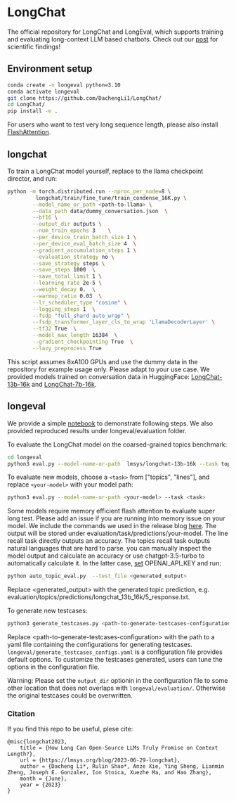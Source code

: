 # LongChat
The official repository for LongChat and LongEval, which supports training and evaluating long-context LLM based chatbots. Check out our [post](https://lmsys.org/blog/2023-06-29-longchat/) for scientific findings!

## Environment setup
```bash
conda create -n longeval python=3.10
conda activate longeval
git clone https://github.com/DachengLi1/LongChat/
cd LongChat/
pip install -e .
```
For users who want to test very long sequence length, please also install [FlashAttention](https://github.com/HazyResearch/flash-attention).

## longchat
To train a LongChat model yourself, replace <path-to-llama> to the llama checkpoint director, and run:
```bash
python -m torch.distributed.run --nproc_per_node=8 \
         longchat/train/fine_tune/train_condense_16K.py \
        --model_name_or_path <path-to-llama> \
        --data_path data/dummy_conversation.json  \
        --bf16 \
        --output_dir outputs \
        --num_train_epochs 3    \
        --per_device_train_batch_size 1 \
        --per_device_eval_batch_size 4  \
        --gradient_accumulation_steps 1 \
        --evaluation_strategy no \
        --save_strategy steps \
        --save_steps 1000  \
        --save_total_limit 1 \
        --learning_rate 2e-5 \
        --weight_decay 0.  \
        --warmup_ratio 0.03  \
        --lr_scheduler_type "cosine" \
        --logging_steps 1  \
        --fsdp "full_shard auto_wrap" \
        --fsdp_transformer_layer_cls_to_wrap 'LlamaDecoderLayer' \
        --tf32 True  \
        --model_max_length 16384  \
        --gradient_checkpointing True  \
        --lazy_preprocess True
```
This script assumes 8xA100 GPUs and use the dummy data in the repository for example usage only. Please adapt to your use case. 
We provided models trained on conversation data in HuggingFace: [LongChat-13b-16k](https://huggingface.co/lmsys/longchat-13b-16k) and [LongChat-7b-16k](https://huggingface.co/lmsys/longchat-7b-16k).

## longeval
We provide a simple [notebook](longeval/topics_lines_demo.ipynb) to demonstrate following steps. We also provided reproduced results under longeval/evaluation folder.

To evaluate the LongChat model on the coarsed-grained topics benchmark:
```bash
cd longeval
python3 eval.py --model-name-or-path  lmsys/longchat-13b-16k --task topics --longchat_flash_attn
```

To evaluate new models, choose a ```<task>``` from ["topics", "lines"], and replace ```<your-model>``` with your model path:
```bash
python3 eval.py --model-name-or-path <your-model> --task <task>
```
Some models require memory efficient flash attention to evaluate super long test. Please add an issue if you are running into memory issue on your model. We include the commands we used in the release blog [here](docs/blog_commands.md).
The output will be stored under evaluation/task/predictions/your-model. The line recall task directly outputs an accuracy. The topics recall task outputs natural languages that are hard to parse. you can manually inspect the model output and calculate an accuracy or use chatgpt-3.5-turbo to automatically calculate it. In the latter case, [set](https://help.openai.com/en/articles/5112595-best-practices-for-api-key-safety) OPENAI_API_KEY and run:
```bash
python auto_topic_eval.py  --test_file <generated_output>
```
Replace <generated_output> with the generated topic prediction, e.g. evaluation/topics/predictions/longchat_13b_16k/5_response.txt.

To generate new testcases:
```bash
python3 generate_testcases.py <path-to-generate-testcases-configuration>
```
Replace \<path-to-generate-testcases-configuration> with the path to a yaml file containing the 
configurations for generating testcases. ``longeval/generate_testcases_configs.yaml`` is a configuration file provides default options. To customize the testcases generated, users can tune the options in 
the configuration file.

Warning: Please set the ``output_dir`` optionin in the configuration file to some other location that does
not overlaps with ``longeval/evaluation/``. Otherwise the original testcases could be overwritten.

### Citation
If you find this repo to be useful, plese cite:
```
@misc{longchat2023,
    title = {How Long Can Open-Source LLMs Truly Promise on Context Length?},
    url = {https://lmsys.org/blog/2023-06-29-longchat},
    author = {Dacheng Li*, Rulin Shao*, Anze Xie, Ying Sheng, Lianmin Zheng, Joseph E. Gonzalez, Ion Stoica, Xuezhe Ma, and Hao Zhang},
    month = {June},
    year = {2023}
}
```




